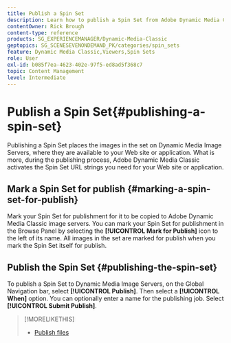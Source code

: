 ```yaml
---
title: Publish a Spin Set
description: Learn how to publish a Spin Set from Adobe Dynamic Media Classic.
contentOwner: Rick Brough
content-type: reference
products: SG_EXPERIENCEMANAGER/Dynamic-Media-Classic
geptopics: SG_SCENESEVENONDEMAND_PK/categories/spin_sets
feature: Dynamic Media Classic,Viewers,Spin Sets
role: User
exl-id: b085f7ea-4623-402e-97f5-ed8ad5f368c7
topic: Content Management
level: Intermediate
---
```

# Publish a Spin Set{#publishing-a-spin-set}

Publishing a Spin Set places the images in the set on Dynamic Media Image Servers, where they are available to your Web site or application. What is more, during the publishing process, Adobe Dynamic Media Classic activates the Spin Set URL strings you need for your Web site or application.

## Mark a Spin Set for publish {#marking-a-spin-set-for-publish}

Mark your Spin Set for publishment for it to be copied to Adobe Dynamic Media Classic image servers. You can mark your Spin Set for publishment in the Browse Panel by selecting the **[!UICONTROL Mark for Publish]** icon to the left of its name. All images in the set are marked for publish when you mark the Spin Set itself for publish.

## Publish the Spin Set {#publishing-the-spin-set}

To publish a Spin Set to Dynamic Media Image Servers, on the Global Navigation bar, select **[!UICONTROL Publish]**. Then select a **[!UICONTROL When]** option. You can optionally enter a name for the publishing job. Select **[!UICONTROL Submit Publish]**.

>[!MORELIKETHIS]
>
>* [Publish files](publishing-files.md#publishing_files)
